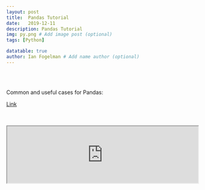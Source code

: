 ```yaml
---
layout: post
title:  Pandas Tutorial
date:   2019-12-11
description: Pandas Tutorial
img: py.png # Add image post (optional)
tags: [Python]

datatable: true
author: Ian Fogelman # Add name author (optional)
---
```

<meta property="og:title" content="Python and SQLAlchemy">
<meta property="og:description" content="A blog by Ian Fogelman.">
<meta property="og:image" content="https://repository-images.githubusercontent.com/190807493/a3610e80-bed1-11e9-87ac-2a4f0aa3b2ee">
<meta property="og:url" content="https://repository-images.githubusercontent.com/190807493/a3610e80-bed1-11e9-87ac-2a4f0aa3b2ee">

<br>
<br>

Common and useful cases for Pandas:

<a href="https://anaconda.org/ianfogelman/pandas-tutorial/notebook" target="_blank"> Link </a>

<br>
<br>

<iframe width="100%" src="https://anaconda.org/ianfogelman/pandas-tutorial/notebook" />
